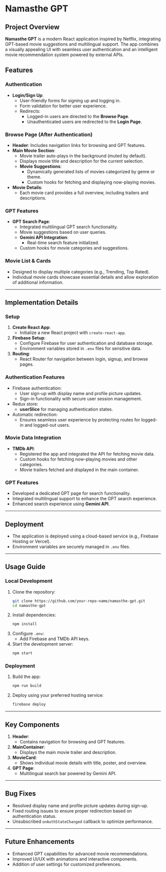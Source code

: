 # Namasthe GPT 

## Project Overview
**Namasthe GPT** is a modern React application inspired by Netflix, integrating GPT-based movie suggestions and multilingual support. The app combines a visually appealing UI with seamless user authentication and an intelligent movie recommendation system powered by external APIs.



## Features
### Authentication
- **Login/Sign Up**:
  - User-friendly forms for signing up and logging in.
  - Form validation for better user experience.
  - Redirects:
    - Logged-in users are directed to the **Browse Page**.
    - Unauthenticated users are redirected to the **Login Page**.

### Browse Page (After Authentication)
- **Header**: Includes navigation links for browsing and GPT features.
- **Main Movie Section**:
  - Movie trailer auto-plays in the background (muted by default).
  - Displays movie title and description for the current selection.
  - **Movie Suggestions**:
    - Dynamically generated lists of movies categorized by genre or theme.
    - Custom hooks for fetching and displaying now-playing movies.
- **Movie Details**:
  - Each movie card provides a full overview, including trailers and descriptions.
  
### GPT Features
- **GPT Search Page**:
  - Integrated multilingual GPT search functionality.
  - Movie suggestions based on user queries.
  - **Gemini API Integration**:
    - Real-time search feature initialized.
  - Custom hooks for movie categories and suggestions.

### Movie List & Cards
- Designed to display multiple categories (e.g., Trending, Top Rated).
- Individual movie cards showcase essential details and allow exploration of additional information.

---

## Implementation Details
### Setup
1. **Create React App**:
   - Initialize a new React project with `create-react-app`.
2. **Firebase Setup**:
   - Configure Firebase for user authentication and database storage.
   - Environment variables stored in `.env` files for sensitive data.
3. **Routing**:
   - React Router for navigation between login, signup, and browse pages.

### Authentication Features
- Firebase authentication:
  - User sign-up with display name and profile picture updates.
  - Sign-in functionality with secure user session management.
- Redux store:
  - **userSlice** for managing authentication states.
- Automatic redirection:
  - Ensures seamless user experience by protecting routes for logged-in and logged-out users.

### Movie Data Integration
- **TMDb API**:
  - Registered the app and integrated the API for fetching movie data.
  - Custom hooks for fetching now-playing movies and other categories.
  - Movie trailers fetched and displayed in the main container.
  
### GPT Features
- Developed a dedicated GPT page for search functionality.
- Integrated multilingual support to enhance the GPT search experience.
- Enhanced search experience using **Gemini API**.

---

## Deployment
- The application is deployed using a cloud-based service (e.g., Firebase Hosting or Vercel).
- Environment variables are securely managed in `.env` files.

---

## Usage Guide
### Local Development
1. Clone the repository:
   ```bash
   git clone https://github.com/your-repo-name/namasthe-gpt.git
   cd namasthe-gpt
   ```
2. Install dependencies:
   ```bash
   npm install
   ```
3. Configure `.env`:
   - Add Firebase and TMDb API keys.
4. Start the development server:
   ```bash
   npm start
   ```

### Deployment
1. Build the app:
   ```bash
   npm run build
   ```
2. Deploy using your preferred hosting service:
   ```bash
   firebase deploy
   ```

---

## Key Components
1. **Header**:
   - Contains navigation for browsing and GPT features.
2. **MainContainer**:
   - Displays the main movie trailer and description.
3. **MovieCard**:
   - Shows individual movie details with title, poster, and overview.
4. **GPT Page**:
   - Multilingual search bar powered by Gemini API.

---

## Bug Fixes
- Resolved display name and profile picture updates during sign-up.
- Fixed routing issues to ensure proper redirection based on authentication status.
- Unsubscribed `onAuthStateChanged` callback to optimize performance.

---

## Future Enhancements
- Enhanced GPT capabilities for advanced movie recommendations.
- Improved UI/UX with animations and interactive components.
- Addition of user settings for customized preferences.
